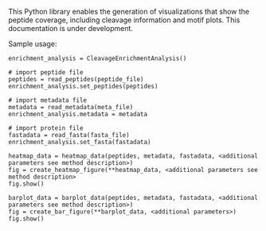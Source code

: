 This Python library enables the generation of visualizations that show the peptide coverage, including cleavage information and motif plots.
This documentation is under development.

Sample usage:
```
enrichment_analysis = CleavageEnrichmentAnalysis()

# import peptide file
peptides = read_peptides(peptide_file)
enrichment_analysis.set_peptides(peptides)

# import metadata file
metadata = read_metadata(meta_file)
enrichment_analysis.metadata = metadata

# import protein file
fastadata = read_fasta(fasta_file)
enrichment_analysis.set_fasta(fastadata)

heatmap_data = heatmap_data(peptides, metadata, fastadata, <additional parameters see method description>)
fig = create_heatmap_figure(**heatmap_data, <additional parameters see method description>
fig.show()

barplot_data = barplot_data(peptides, metadata, fastadata, <additional parameters see method description>)
fig = create_bar_figure(**barplot_data, <additional parameters>)
fig.show()
```
